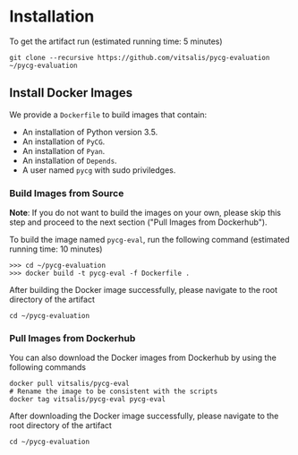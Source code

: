 # Installation

To get the artifact run (estimated running time: 5 minutes)

```
git clone --recursive https://github.com/vitsalis/pycg-evaluation ~/pycg-evaluation
```

## Install Docker Images

We provide a `Dockerfile` to build images that contain:

* An installation of Python version 3.5.
* An installation of `PyCG`.
* An installation of `Pyan`.
* An installation of `Depends`.
* A user named `pycg` with sudo priviledges.

### Build Images from Source

**Note**:
If you do not want to build the images on your own, please skip this step and
proceed to the next section ("Pull Images from Dockerhub").

To build the image named `pycg-eval`, run the following command (estimated running
time: 10 minutes)

```
>>> cd ~/pycg-evaluation
>>> docker build -t pycg-eval -f Dockerfile .
```

After building the Docker image successfully, please navigate to the root
directory of the artifact
```
cd ~/pycg-evaluation
```

### Pull Images from Dockerhub

You can also download the Docker images from Dockerhub by using the following
commands

```
docker pull vitsalis/pycg-eval
# Rename the image to be consistent with the scripts
docker tag vitsalis/pycg-eval pycg-eval
```

After downloading the Docker image successfully, please navigate to the root
directory of the artifact
```
cd ~/pycg-evaluation
```
